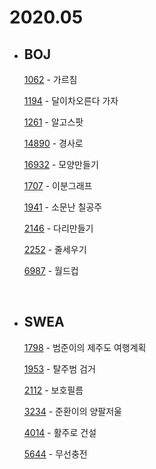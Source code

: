 # **2020.05**

- ## BOJ

  [1062](/Algorithm/2020_05/baekjoon/BJ_1062_가르침.md) - 가르침

  [1194](/Algorithm/2020_05/baekjoon/BJ_1194_달이차오른다가자.md) - 달이차오른다 가자

  [1261](/Algorithm/2020_05/baekjoon/BJ_1261_알고스팟.md) - 알고스팟

  [14890](/Algorithm/2020_05/baekjoon/BJ_14890_경사로.md) - 경사로

  [16932](/Algorithm/2020_05/baekjoon/BJ_16932_모양만들기.md) - 모양만들기

  [1707](/Algorithm/2020_05/baekjoon/BJ_1707_이분그래프.md) - 이분그래프

  [1941](/Algorithm/2020_05/baekjoon/BJ_1941_소문난칠공주.md) - 소문난 칠공주

  [2146](/Algorithm/2020_05/baekjoon/BJ_2146_다리만들기.md) - 다리만들기

  [2252](/Algorithm/2020_05/baekjoon/BJ_2252_줄세우기.md) - 줄세우기

  [6987](/Algorithm/2020_05/baekjoon/BJ_6987_월드컵.md) - 월드컵

  <br>

- ## SWEA

  [1798](/Algorithm/2020_05/swea/SWEA_1798_범준이의제주도여행계획.md) - 범준이의 제주도 여행계획

  [1953](/Algorithm/2020_05/swea/SWEA_1953_탈주범검거.md) - 탈주범 검거

  [2112](/Algorithm/2020_05/swea/SWEA_2112_보호필름.md) - 보호필름

  [3234](/Algorithm/2020_05/swea/SWEA_3234_준환이의양팔저울.md) - 준환이의 양팔저울

  [4014](/Algorithm/2020_05/swea/SWEA_4014_활주로건설.md) - 활주로 건설

  [5644](/Algorithm/2020_05/swea/SWEA_5644_무선충전.md) - 무선충전

